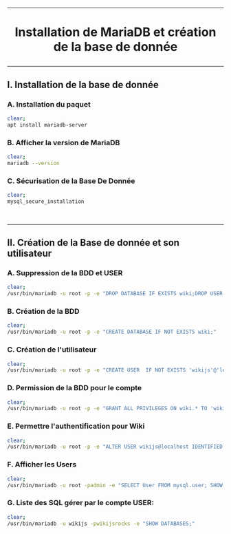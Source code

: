 ------------------------------------------------------------------------------------------------------------
# <p align='center'> Installation de MariaDB et création de la base de donnée </p>
------------------------------------------------------------------------------------------------------------
## I. Installation de la base de donnée
### A. Installation du paquet
```bash
clear;
apt install mariadb-server
```

### B. Afficher la version de MariaDB
```bash
clear;
mariadb --version
```

### C. Sécurisation de la Base De Donnée
```bash
clear;
mysql_secure_installation
```

<br />

------------------------------------------------------------------------------------------------------------
## II. Création de la Base de donnée et son utilisateur
### A. Suppression de la BDD et USER
```bash
clear;
/usr/bin/mariadb -u root -p -e "DROP DATABASE IF EXISTS wiki;DROP USER IF EXISTS 'wikijs'@'localhost';"
```

### B. Création de la BDD
```bash
clear;
/usr/bin/mariadb -u root -p -e "CREATE DATABASE IF NOT EXISTS wiki;"
```

### C. Création de l'utilisateur
```bash
clear;
/usr/bin/mariadb -u root -p -e "CREATE USER  IF NOT EXISTS 'wikijs'@'localhost' IDENTIFIED BY 'wikijsrocks';"
```

### D. Permission de la BDD pour le compte
```bash
clear;
/usr/bin/mariadb -u root -p -e "GRANT ALL PRIVILEGES ON wiki.* TO 'wikijs'@'localhost';"
```

### E. Permettre l'authentification pour Wiki
```bash
clear;
/usr/bin/mariadb -u root -p -e "ALTER USER wikijs@localhost IDENTIFIED VIA mysql_native_password USING PASSWORD('wikijsrocks');"
```

### F. Afficher les Users 
```bash
clear;
/usr/bin/mariadb -u root -padmin -e "SELECT User FROM mysql.user; SHOW DATABASES;"
```

### G. Liste des SQL gérer par le compte USER:
```bash
clear;
/usr/bin/mariadb -u wikijs -pwikijsrocks -e "SHOW DATABASES;"
```
